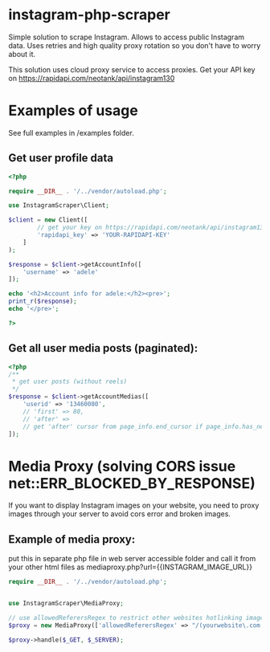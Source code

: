 # instagram-php-scraper
Simple solution to scrape Instagram.
Allows to access public Instagram data. Uses retries and high quality proxy rotation so you don't have to worry about it.

This solution uses cloud proxy service to access proxies.
Get your API key on https://rapidapi.com/neotank/api/instagram130

# Examples of usage

See full examples in /examples folder.

## Get user profile data
```php
<?php

require __DIR__ . '/../vendor/autoload.php';

use InstagramScraper\Client;

$client = new Client([
        // get your key on https://rapidapi.com/neotank/api/instagram130
        'rapidapi_key' => 'YOUR-RAPIDAPI-KEY' 
    ]
);

$response = $client->getAccountInfo([
    'username' => 'adele'
]);

echo '<h2>Account info for adele:</h2><pre>';
print_r($response);
echo '</pre>';

?>
```


## Get all user media posts (paginated):

```php
<?php
/**
 * get user posts (without reels)
 */
$response = $client->getAccountMedias([
    'userid' => '13460080',
    // 'first' => 80,
    // 'after' =>  
    // get 'after' cursor from page_info.end_cursor if page_info.has_next_page == 1
]);

```


# Media Proxy (solving CORS issue net::ERR_BLOCKED_BY_RESPONSE)
If you want to display Instagram images on your website, you need to proxy images through your server to avoid cors error and broken images.

## Example of media proxy:
put this in separate php file in web server accessible folder and call it from your other html files as mediaproxy.php?url={{INSTAGRAM_IMAGE_URL}}

```php
require __DIR__ . '/../vendor/autoload.php';


use InstagramScraper\MediaProxy;

// use allowedReferersRegex to restrict other websites hotlinking images from your website
$proxy = new MediaProxy(['allowedReferersRegex' => "/(yourwebsite\.com|anotherallowedwebsite\.com)$/"]);

$proxy->handle($_GET, $_SERVER);
```

